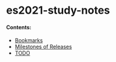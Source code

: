 # es2021-study-notes
#### Contents:
- [Bookmarks](content\bookmarks.md)
- [Milestones of Releases](content\spec-intro-milestones.md)
- [TODO](content\todo.md)
